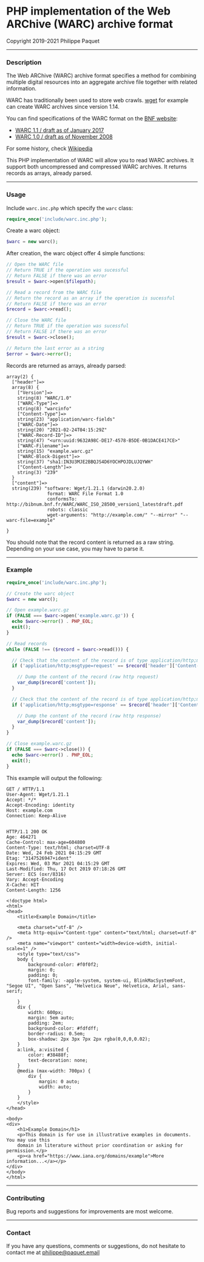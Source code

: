 # PHP implementation of the Web ARChive (WARC) archive format
Copyright 2019-2021 Philippe Paquet

---

### Description

The Web ARChive (WARC) archive format specifies a method for combining multiple digital resources into an aggregate archive file together with related information.

WARC has traditionally been used to store web crawls. [wget](https://www.gnu.org/software/wget/) for example can create WARC archives since version 1.14.

You can find specifications of the WARC format on the [BNF website](http://www.bnf.fr/):
* [WARC 1.1 / draft as of January 2017](http://bibnum.bnf.fr/WARC/WARC_ISO_28500_version1-1_latestdraft.pdf)
* [WARC 1.0 / draft as of November 2008](http://bibnum.bnf.fr/WARC/WARC_ISO_28500_version1_latestdraft.pdf)

For some history, check [Wikipedia](https://en.wikipedia.org/wiki/Web_ARChive)

This PHP implementation of WARC will allow you to read WARC archives. It support both uncompressed and compressed WARC archives. It returns records as arrays, already parsed.

---

### Usage

Include `warc.inc.php` which specify the `warc` class:

```php
require_once('include/warc.inc.php');
```

Create a warc object:

```php
$warc = new warc();
```

After creation, the warc object offer 4 simple functions:

```php
// Open the WARC file
// Return TRUE if the operation was sucessful
// Return FALSE if there was an error
$result = $warc->open($filepath);
```

```php
// Read a record from the WARC file
// Return the record as an array if the operation is sucessful
// Return FALSE if there was an error
$record = $warc->read();
```

```php
// Close the WARC file
// Return TRUE if the operation was sucessful
// Return FALSE if there was an error
$result = $warc->close();
```

```php
// Return the last error as a string
$error = $warc->error();
```

Records are returned as arrays, already parsed:

```
array(2) {
  ["header"]=>
  array(8) {
    ["Version"]=>
    string(8) "WARC/1.0"
    ["WARC-Type"]=>
    string(8) "warcinfo"
    ["Content-Type"]=>
    string(23) "application/warc-fields"
    ["WARC-Date"]=>
    string(20) "2021-02-24T04:15:29Z"
    ["WARC-Record-ID"]=>
    string(47) "<urn:uuid:9632A98C-DE17-4578-B5DE-0B1DACE417CE>"
    ["WARC-Filename"]=>
    string(15) "example.warc.gz"
    ["WARC-Block-Digest"]=>
    string(37) "sha1:IN3U3MJE2BBQJS4D6YOCHPOJDLUJQYWH"
    ["Content-Length"]=>
    string(3) "239"
  }
  ["content"]=>
  string(239) "software: Wget/1.21.1 (darwin20.2.0)
               format: WARC File Format 1.0
               conformsTo: http://bibnum.bnf.fr/WARC/WARC_ISO_28500_version1_latestdraft.pdf
               robots: classic
               wget-arguments: "http://example.com/" "--mirror" "--warc-file=example"
               "
}
```

You should note that the record content is returned as a raw string. Depending on your use case, you may have to parse it.

---

### Example

```php
require_once('include/warc.inc.php');

// Create the warc object
$warc = new warc();

// Open example.warc.gz
if (FALSE === $warc->open('example.warc.gz')) {
  echo $warc->error() . PHP_EOL;
  exit();
}

// Read records
while (FALSE !== ($record = $warc->read())) {

  // Check that the content of the record is of type application/http;msgtype=request
  if ('application/http;msgtype=request' == $record['header']['Content-Type']) {

    // Dump the content of the record (raw http request)
    var_dump($record['content']);
  }

  // Check that the content of the record is of type application/http;msgtype=request
  if ('application/http;msgtype=response' == $record['header']['Content-Type']) {

    // Dump the content of the record (raw http response)
    var_dump($record['content']);
  }
}

// Close example.warc.gz
if (FALSE === $warc->close()) {
  echo $warc->error() . PHP_EOL;
  exit();
}
```

This example will output the following:

```http
GET / HTTP/1.1
User-Agent: Wget/1.21.1
Accept: */*
Accept-Encoding: identity
Host: example.com
Connection: Keep-Alive


HTTP/1.1 200 OK
Age: 464271
Cache-Control: max-age=604800
Content-Type: text/html; charset=UTF-8
Date: Wed, 24 Feb 2021 04:15:29 GMT
Etag: "3147526947+ident"
Expires: Wed, 03 Mar 2021 04:15:29 GMT
Last-Modified: Thu, 17 Oct 2019 07:18:26 GMT
Server: ECS (oxr/8316)
Vary: Accept-Encoding
X-Cache: HIT
Content-Length: 1256

<!doctype html>
<html>
<head>
    <title>Example Domain</title>

    <meta charset="utf-8" />
    <meta http-equiv="Content-type" content="text/html; charset=utf-8" />
    <meta name="viewport" content="width=device-width, initial-scale=1" />
    <style type="text/css">
    body {
        background-color: #f0f0f2;
        margin: 0;
        padding: 0;
        font-family: -apple-system, system-ui, BlinkMacSystemFont, "Segoe UI", "Open Sans", "Helvetica Neue", Helvetica, Arial, sans-serif;
        
    }
    div {
        width: 600px;
        margin: 5em auto;
        padding: 2em;
        background-color: #fdfdff;
        border-radius: 0.5em;
        box-shadow: 2px 3px 7px 2px rgba(0,0,0,0.02);
    }
    a:link, a:visited {
        color: #38488f;
        text-decoration: none;
    }
    @media (max-width: 700px) {
        div {
            margin: 0 auto;
            width: auto;
        }
    }
    </style>    
</head>

<body>
<div>
    <h1>Example Domain</h1>
    <p>This domain is for use in illustrative examples in documents. You may use this
    domain in literature without prior coordination or asking for permission.</p>
    <p><a href="https://www.iana.org/domains/example">More information...</a></p>
</div>
</body>
</html>

```

---

### Contributing

Bug reports and suggestions for improvements are most welcome.

---

### Contact

If you have any questions, comments or suggestions, do not hesitate to contact me at philippe@paquet.email

